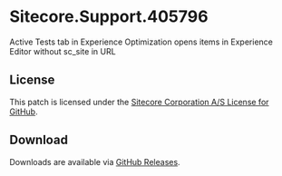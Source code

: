 # Sitecore.Support.405796
Active Tests tab in Experience Optimization opens items in Experience Editor without sc_site in URL

## License  
This patch is licensed under the [Sitecore Corporation A/S License for GitHub](https://github.com/sitecoresupport/Sitecore.Support.405796/blob/master/LICENSE).  

## Download  
Downloads are available via [GitHub Releases](https://github.com/sitecoresupport/Sitecore.Support.405796/releases).  
